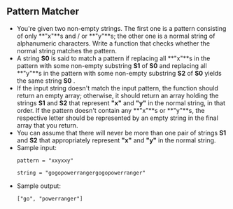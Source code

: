 ## Pattern Matcher

- You're given two non-empty strings. The first one is a pattern consisting of only **"x"**s and / or **"y"**s; the other one is a normal string of alphanumeric characters. Write a function that checks whether the normal string matches the pattern.
- A string **S0** is said to match a pattern if replacing all **"x"**s in the pattern with some non-empty substring **S1** of **S0** and replacing all **"y"**s in the pattern with some non-empty substring **S2** of **S0** yields the same string **S0** .
- If the input string doesn't match the input pattern, the function should return an empty array; otherwise, it should return an array holding the strings **S1** and **S2** that represent **"x"** and **"y"** in the normal string, in that order. If the pattern doesn't contain any **"x"**s or **"y"**s, the respective letter should be represented by an empty string in the final array that you return.
- You can assume that there will never be more than one pair of strings **S1** and **S2** that appropriately represent **"x"** and **"y"** in the normal string.
- Sample input:
  ~~~
  pattern = "xxyxxy"

  string = "gogopowerrangergogopowerranger"
  ~~~
- Sample output:
  ~~~
  ["go", "powerranger"]
  ~~~